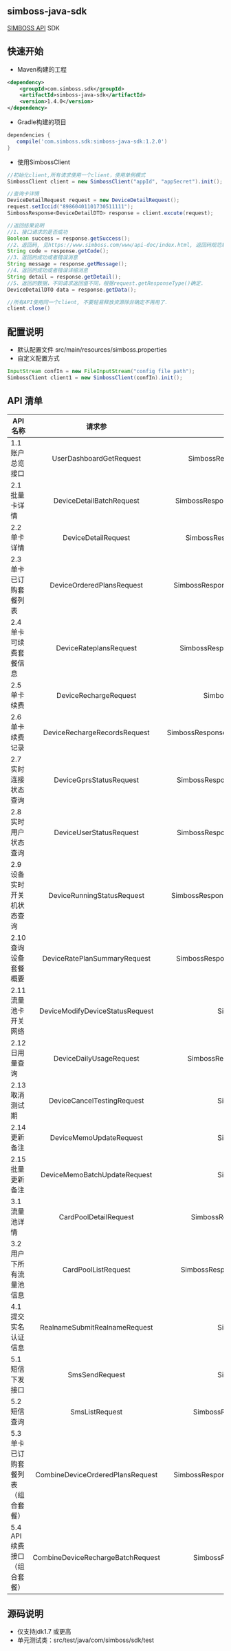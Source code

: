 simboss-java-sdk
---
[SIMBOSS API](https://www.simboss.com/www/api-doc/index.html) SDK

## 快速开始

- Maven构建的工程

```xml
<dependency>
    <groupId>com.simboss.sdk</groupId>
    <artifactId>simboss-java-sdk</artifactId>
    <version>1.4.0</version>
</dependency>
```

- Gradle构建的项目

```gradle
dependencies {
   compile('com.simboss.sdk:simboss-java-sdk:1.2.0')
}
```


- 使用SimbossClient

```java
//初始化client,所有请求使用一个client，使用单例模式
SimbossClient client = new SimbossClient("appId", "appSecret").init();

//查询卡详情
DeviceDetailRequest request = new DeviceDetailRequest();
request.setIccid("89860401101730511111");
SimbossResponse<DeviceDetailDTO> response = client.excute(request); 

//返回结果说明
//1、接口请求的是否成功
Boolean success = response.getSuccess();
//2、返回码, 见https://www.simboss.com/www/api-doc/index.html, 返回码规范章节。
String code = response.getCode();
//3、返回的成功或者错误消息
String message = response.getMessage();
//4、返回的成功或者错误详细消息
String detail = response.getDetail();
//5、返回的数据，不同请求返回值不同，根据request.getResponseType()确定.
DeviceDetailDTO data = response.getData();

//所有API使用同一个client, 不要轻易释放资源除非确定不再用了.
client.close() 

```

## 配置说明

- 默认配置文件 src/main/resources/simboss.properties
- 自定义配置方式

```java
InputStream confIn = new FileInputStream("config file path");
SimbossClient client1 = new SimbossClient(confIn).init();
```

## API 清单

| API 名称              |           请求参                 |                      返回值                      |
|---------------------| :-----------------------------: |:---------------------------------------------:|
| 1.1 账户总览接口          | UserDashboardGetRequest         |        SimbossResponse\<DashboardDTO\>        |
| 2.1 批量卡详情			        | DeviceDetailBatchRequest        |  SimbossResponse\<List\<DeviceDetailDTO\>\>   |
| 2.2 单卡详情				        | DeviceDetailRequest             |      SimbossResponse\<DeviceDetailDTO\>       |
| 2.3 单卡已订购套餐列表	      | DeviceOrderedPlansRequest       |  SimbossResponse\<List\<OrderedPlansDTO\>\>   |
| 2.4 单卡可续费套餐信息	      | DeviceRateplansRequest          |    SimbossResponse\<List\<RatePlansDTO\>\>    |
| 2.5 单卡续费				        | DeviceRechargeRequest           |           SimbossResponse\<String\>           |
| 2.6 单卡续费记录			       | DeviceRechargeRecordsRequest    | SimbossResponse\<List\<RechargeRecordsDTO\>\> |
| 2.7 实时连接状态查询		      | DeviceGprsStatusRequest         |    SimbossResponse\<DeviceGprsStatusDTO\>     |
| 2.8 实时用户状态查询		      | DeviceUserStatusRequest         |    SimbossResponse\<DeviceUserStatusDTO\>     |
| 2.9 设备实时开关机状态查询     | DeviceRunningStatusRequest      |   SimbossResponse\<DeviceRunningStatusDTO\>   |
| 2.10 查询设备套餐概要       | DeviceRatePlanSummaryRequest    |     SimbossResponse\<RatePlanSummaryDTO\>     |
| 2.11 流量池卡开关网络       | DeviceModifyDeviceStatusRequest |                SimbossResponse                |
| 2.12 日用量查询          | DeviceDailyUsageRequest         |       SimbossResponse\<DailyUsageDTO\>        |
| 2.13 取消测试期          | DeviceCancelTestingRequest      |                SimbossResponse                |
| 2.14 更新备注           | DeviceMemoUpdateRequest         |                SimbossResponse                |
| 2.15 批量更新备注         | DeviceMemoBatchUpdateRequest    |                SimbossResponse                |
| 3.1 流量池详情			        | CardPoolDetailRequest           |        SimbossResponse\<CardPoolDTO\>         |
| 3.2 用户下所有流量池信息      | CardPoolListRequest             |    SimbossResponse\<List\<CardPoolDTO\>\>     |
| 4.1 提交实名认证信息		      | RealnameSubmitRealnameRequest   |                SimbossResponse                |
| 5.1 短信下发接口			       | SmsSendRequest                  |                SimbossResponse                |
| 5.2 短信查询            | SmsListRequest                  |         SimbossResponse\<SmsListDTO\>         |
| 5.3 单卡已订购套餐列表（组合套餐） | CombineDeviceOrderedPlansRequest                 |   SimbossResponse\<List\<OrderedPlansDTO>\>   |
| 5.4 API续费接口（组合套餐）   | CombineDeviceRechargeBatchRequest                  |       SimbossResponse\<List\<String>\>        |

## 源码说明 
- 仅支持jdk1.7 或更高
- 单元测试类：src/test/java/com/simboss/sdk/test



